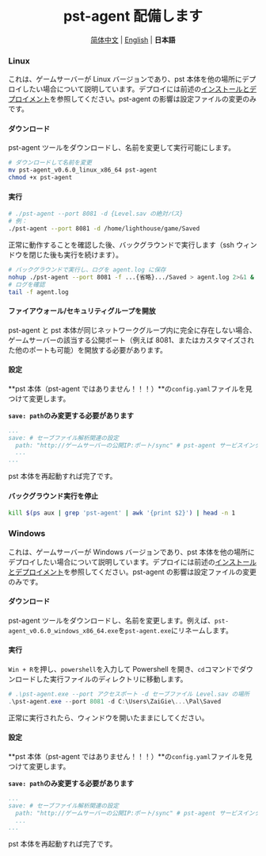 <h1 align='center'>pst-agent 配備します</h1>

<p align="center">
   <a href="/README.agent.md">简体中文</a> | <a href="/README.agent.en.md">English</a> | <strong>日本語</strong>
</p>

### Linux

これは、ゲームサーバーが Linux バージョンであり、pst 本体を他の場所にデプロイしたい場合について説明しています。デプロイには前述の[インストールとデプロイメント](./README.ja.md#インストールとデプロイメント)を参照してください。pst-agent の影響は設定ファイルの変更のみです。

#### ダウンロード

pst-agent ツールをダウンロードし、名前を変更して実行可能にします。

```bash
# ダウンロードして名前を変更
mv pst-agent_v0.6.0_linux_x86_64 pst-agent
chmod +x pst-agent
```

#### 実行

```bash
# ./pst-agent --port 8081 -d {Level.sav の絶対パス}
# 例：
./pst-agent --port 8081 -d /home/lighthouse/game/Saved
```

正常に動作することを確認した後、バックグラウンドで実行します（ssh ウィンドウを閉じた後も実行を続けます）。

```bash
# バックグラウンドで実行し、ログを agent.log に保存
nohup ./pst-agent --port 8081 -f ...{省略}.../Saved > agent.log 2>&1 &
# ログを確認
tail -f agent.log
```

#### ファイアウォール/セキュリティグループを開放

pst-agent と pst 本体が同じネットワークグループ内に完全に存在しない場合、ゲームサーバーの該当する公開ポート（例えば 8081、またはカスタマイズされた他のポートも可能）を開放する必要があります。

#### 設定

**pst 本体（pst-agent ではありません！！！）**の`config.yaml`ファイルを見つけて変更します。

**`save: path`のみ変更する必要があります**

```yaml
...
save: # セーブファイル解析関連の設定
  path: "http://ゲームサーバーの公開IP:ポート/sync" # pst-agent サービスインターフェース
  ...
...
```

pst 本体を再起動すれば完了です。

#### バックグラウンド実行を停止

```bash
kill $(ps aux | grep 'pst-agent' | awk '{print $2}') | head -n 1
```

### Windows

これは、ゲームサーバーが Windows バージョンであり、pst 本体を他の場所にデプロイしたい場合について説明しています。デプロイには前述の[インストールとデプロイメント](./README.ja.md#インストールとデプロイメント)を参照してください。pst-agent の影響は設定ファイルの変更のみです。

#### ダウンロード

pst-agent ツールをダウンロードし、名前を変更します。例えば、`pst-agent_v0.6.0_windows_x86_64.exe`を`pst-agent.exe`にリネームします。

#### 実行

`Win + R`を押し、`powershell`を入力して Powershell を開き、`cd`コマンドでダウンロードした実行ファイルのディレクトリに移動します。

```powershell
# .\pst-agent.exe --port アクセスポート -d セーブファイル Level.sav の場所
.\pst-agent.exe --port 8081 -d C:\Users\ZaiGie\...\Pal\Saved
```

正常に実行されたら、ウィンドウを開いたままにしてください。

#### 設定

**pst 本体（pst-agent ではありません！！！）**の`config.yaml`ファイルを見つけて変更します。

**`save: path`のみ変更する必要があります**

```yaml
...
save: # セーブファイル解析関連の設定
  path: "http://ゲームサーバーの公開IP:ポート/sync" # pst-agent サービスインターフェース
  ...
...
```

pst 本体を再起動すれば完了です。
